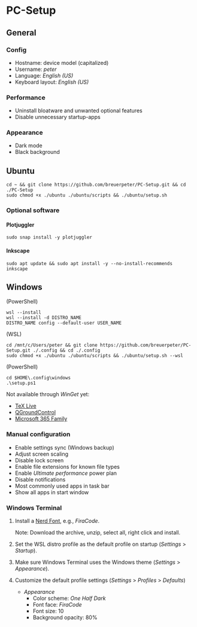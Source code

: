 # PC-Setup

## General

### Config

- Hostname: device model (capitalized)
- Username: *peter*
- Language: *English (US)*
- Keyboard layout: *English (US)*

### Performance

- Uninstall bloatware and unwanted optional features
- Disable unnecessary startup-apps

### Appearance

- Dark mode
- Black background

## Ubuntu

```
cd ~ && git clone https://github.com/breuerpeter/PC-Setup.git && cd ./PC-Setup
sudo chmod +x ./ubuntu ./ubuntu/scripts && ./ubuntu/setup.sh
```

### Optional software

#### Plotjuggler
`sudo snap install -y plotjuggler`

#### Inkscape
`sudo apt update && sudo apt install -y --no-install-recommends inkscape`

## Windows

(PowerShell)
```
wsl --install
wsl --install -d DISTRO_NAME
DISTRO_NAME config --default-user USER_NAME
```

(WSL)
```
cd /mnt/c/Users/peter && git clone https://github.com/breuerpeter/PC-Setup.git ./.config && cd ./.config
sudo chmod +x ./ubuntu ./ubuntu/scripts && ./ubuntu/setup.sh --wsl
```

(PowerShell)
```
cd $HOME\.config\windows
.\setup.ps1
```

Not available through *WinGet* yet:

- [TeX Live](https://tug.org/texlive/windows.html)
- [QGroundControl](https://docs.qgroundcontrol.com/master/en/qgc-user-guide/getting_started/download_and_install.html)
- [Microsoft 365 Family](https://apps.microsoft.com/detail/cfq7ttc0k5dm)


### Manual configuration

- Enable settings sync (Windows backup)
- Adjust screen scaling
- Disable lock screen
- Enable file extensions for known file types
- Enable *Ultimate performance* power plan
- Disable notifications
- Most commonly used apps in task bar
- Show all apps in start window

### Windows Terminal

1. Install a [Nerd Font](https://www.nerdfonts.com/font-downloads), e.g., *FiraCode*.

    Note: Download the archive, unzip, select all, right click and install.
2. Set the WSL distro profile as the default profile on startup (*Settings* > *Startup*).
3. Make sure Windows Terminal uses the Windows theme (*Settings* > *Appearance*).
4. Customize the default profile settings (*Settings* > *Profiles* > *Defaults*)
    - *Appearance*
        - Color scheme: *One Half Dark* 
        - Font face: *FiraCode*
        - Font size: 10
        - Background opacity: 80%

